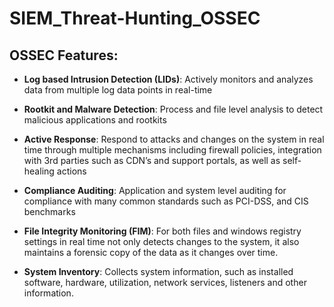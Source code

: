 # SIEM_Threat-Hunting_OSSEC

## OSSEC Features:
- **Log based Intrusion Detection (LIDs)**: Actively monitors and analyzes data from multiple log data points in real-time

- **Rootkit and Malware Detection**: Process and file level analysis to detect malicious applications and rootkits

- **Active Response**: Respond to attacks and changes on the system in real time through multiple mechanisms including firewall policies, integration with 3rd parties such as CDN’s and support portals, as well as self-healing actions

- **Compliance Auditing**: Application and system level auditing for compliance with many common standards such as PCI-DSS, and CIS benchmarks

- **File Integrity Monitoring (FIM)**: For both files and windows registry settings in real time not only detects changes to the system, it also maintains a forensic copy of the data as it changes over time.

- **System Inventory**: Collects system information, such as installed software, hardware, utilization, network services, listeners and other information.
